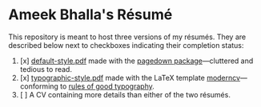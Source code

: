 # Ameek Bhalla's Résumé

This repository is meant to host three versions of my résumés. They are described below next to checkboxes indicating their completion status: 
1. [x] [default-style.pdf](https://github.com/ameekbhalla/cv/blob/master/default-style/default-style.pdf) made with the [pagedown package](https://github.com/rstudio/pagedown)—cluttered and tedious to read.
2. [x] [typographic-style.pdf](https://github.com/ameekbhalla/cv/blob/master/typographic-style/typographic-style.pdf) made with the LaTeX template [moderncv](https://github.com/xdanaux/moderncv/blob/master/examples/template.tex)—conforming to [rules of good typography](https://practicaltypography.com/resumes.html).
3. [ ] A CV containing more details than either of the two résumés.

